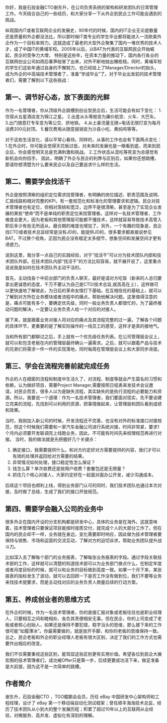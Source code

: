 你好，我是石投金融CTO谢东升，在公司负责系统的架构和研发团队的日常管理工作。今天结合自己的一些经历，和大家分享一下从外企到民企工作可能会遇到的挑战。

纵观国内IT或者互联网企业的发展史，90年代的时候，国内的IT企业无论是数量还是质量和外企都没法比，所以那时候IT类专业的学生毕业都将能进入一流欧美外企作为一个目标来努力。这就造成了最老的大型外企聚集了国内一堆优秀的技术人才，成了中国IT的黄埔军校。2005年以后，以BAT为代表的互联网民企开始崛起，民企的竞争力大增， 特别是这些年，在资本力量的推动下，国内各行各业的互联网创业公司如雨后春笋般冒了出来，对外不断地抛出橄榄枝。同时，黄埔军校的学生们这些年通过自身的不懈努力，也已经挂上了Manager/Director的抬头，成为外企的中高端技术管理者了，准备”学成毕业”了。对于毕业出发前的技术管理者们，需要了解到以下这些挑战：

## 第一、调节好心态，放下表面的光鲜

作为一名管理者，你从顶级外企跳槽到创业型民企后，生活可能会有如下变化：
1.住宿从五星酒店变为锦江之星。
2.出差从头等舱变为廉价航空、火车、大巴车。
3.出门随意打专车变为等公交、挤地铁。
4.从土豪流量无限+电话无限打变为每月话费200元封顶。
5.餐饮费用从随意报销变为沙县小吃、黄焖鸡等等。

对于这些生活变化，请以平常心看待。同样的，从事的工作也会有下面两点变化：
1.在外企时，你可能会觉得天花板过低，对未来的发展也是一眼看到底，而来到民企后，你会感觉明天总是充满刺激和挑战。
2.工作状态从混吃等死变为总感觉有新机会向你招手。
因此，明确了外企与民企的利弊与区别后，如果你还想跳槽，那请你想清楚为什么要来民企以及自己要追求什么样的生活。

## 第二、需要学会找活干

外企是按照清晰的组织定位需求找管理者，有明确的岗位描述、职责范围及说明、汇报线路和相对完整的KPI，有一套规范化和标准化的管理要求和逻辑。民企对技术管理者也有定位，但相对笼统和宽泛，边界不是很清晰，甚至是为了实现企业发展的某些“使命”而不是单纯的职责定位来找管理者。这样对一名技术管理者，工作难度会更大，因为老板和其他管理层可能都不懂技术，这样就容易导致技术高管入职后多少有些无所适从，磨合期的难度也增加了。另外，一个有趣的现象是，民企找CTO或者技术总监经常是没有JD的，能提供JD的，很多要求都直接说参见BAT。不过换个视角，正因为民企没有框定太多细节，想象空间和发展空间才更有诱惑力。

说到这里，我分享一点自己的实践经验，对于“找活干”可以分为技术团队内部和技术团队外部。在技术团队内部“找活干”的方法比较容易，就不展开说了，这里重点说说我是如何在技术团队外主动干活的。

首先，主动找各个中前台部门的负责人聊天，最好是请对方吃饭（新来的人总归要拿出更诚恳的态度，千万不要认为自己是CTO/技术总监,就高高在上），这样做可以更快速地了解彼此，为日后的革命友情打下基础。在互相信任的基础上，就可以了解到对方所在业务模块或者流程中的痛点，帮助他解决问题。这里值得注意的是，痛点可能有多个，要确定优先级，同时一般业务负责人都很忙的，为了最终推动问题的解决，一定要让业务负责人给一个对应的对接人。

接下来，就是跟着业务对接人将对应的痛点及其流程完整的过一遍，了解各个问题的具体环节，更重要的是了解实际操作的一线员工的感受，这样才是真的接地气。

当和所有部门都聊过之后，手上就有一个优先级任务列表。在公司管理层会议上，就可以和包含老板在内的管理层最终确认一遍需求。之后，就可以跟着产品与技术的兄弟们将需求一件一件的实现落地，同时每周在管理层会议上和大家同步进度。

## 第三、学会在流程完善前就完成任务

外企的人在细密的流程和制度中生活久了，对流程、制度等就会产生莫名的习惯和依赖，认为做好项目，需要Project Manager,需要按照日程表来发技术会议邀请，对民企而言，很多人以为是缺失流程，其实缺失的是执行流程的必要能力和资源。所以，我要说一个道理：作为一名技术管理者，我们要面对现实，先不要谈建立完美的流程，先找到可以利用的资源，把事情做起来，让管理层和团队看到成绩和效果。

当时，我刚加入新公司的时候，开发流程还不完善，也没有对外的标准接口对接规范，但这个时候我们需要和一家汽车金融公司进行系统对接，时间非常紧，要求1个月内必须要开发联调完上线跑业务，因此，不可能有时间先来梳理规范再进行对接。
当时，我的做法就是先把握好几个关键点：

1.  确定接口，我需要提供什么。和对方约定好对方需要提供的内容，我们才可以有效的处理并返回给对方需要的结果。
2.  异常情况如何处理，接口稳定性怎么保证？
3.  钱怎么算？单次收费还是按用户收费？套餐包还是无限量？
4.  抓住几个核心对接人，大家约定好在一起面对面办公开发，减少沟通成本。

后续这个项目也顺利上线，得到业务部门认可的同时，我们技术团队也通过本次对接，及时做了总结，生成了我们的接口开放规范。

## 第四、需要学会融入公司的业务中

很多外企在国内开设的分支机构都是研发中心，具体的业务是在海外。这就意味着，技术管理者只要保证项目能按时按质交付，就完成个人的大部分工作了。但在国内的民企却不一样，业务就在身边，变化需要即时响应，因此做为技术管理者要保持与销售、市场和运营的交流互动，了解对方的迫切诉求，帮助业务团队提升战斗力。

比如深入去了解每个部门的业务报表，了解每张业务报表的字段。通过字段关联技术部的工作，这样就可以清楚的知道技术部可以为业务部门做点什么，在制定年度或者月度目标的时候，就可以和业务的目标做到高度一致。如果一个月下来，某张报表的指标发生了波动，就可以去回顾一下是否工作没有做到位，我们不要等业务来找技术提要求，而是主动找对应的业务负责人商量后续的行动方案。

## 第五、养成创业者的思维方式

在外企的时候，作为一名技术管理者，你的直接汇报对象或老板往往也是职业经理人，只要相互之间和睦相处、各负其责便相安无事。但在民企，你的上司变成了老板或者核心创始人，如果还是保持不要犯错，稳字当头的思维，那么接下来的工作很可能“如履薄冰”。你最需要做的，就是放开手脚，和你的老板的思维保持一致。总之，民企老板和外企的职业经理人老板有很大区别，决定了我们的工作方式也需要作出相应的改变。

我们不仅需要重视这些区别，能驾驭这些区别更有实用价值。希望各位到民企大展宏图的技术管理者们，成功被Offer只是第一步，后续更要成功活下来，做足准备是大前提，因为这不是一次简单的跳槽。

## 作者简介

谢东升，石投金融CTO ，TGO鲲鹏会会员，历任 eBay 中国研发中心架构师和工程经理，设计了 eBay 第一个移动端自动化测试框架；曾任顺丰海淘技术总监，经历了技术团队从小到大的整个发展历程；积累了超过10年以上的互联网从业经验，对微服务、高并发、虚拟化有深刻的理解。

